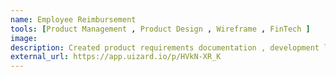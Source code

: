 ```yaml
---
name: Employee Reimbursement
tools: [Product Management , Product Design , Wireframe , FinTech ]
image: 
description: Created product requirements documentation , development lifecycles , production timelines and testing stratergy for a Employee Reimbursement Feature.
external_url: https://app.uizard.io/p/HVkN-XR_K
---
```


